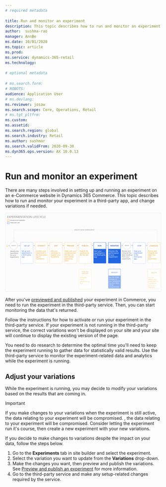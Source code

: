 ```yaml
---
# required metadata

title: Run and monitor an experiment
description: This topic describes how to run and monitor an experiment in a third-party service. It also describes how to make changes to variations after the experiment started.
author:  sushma-rao 
manager: AnnBe
ms.date: 10/01/2020
ms.topic: article
ms.prod: 
ms.service: dynamics-365-retail
ms.technology: 

# optional metadata

# ms.search.form: 
# ROBOTS: 
audience: Application User
# ms.devlang: 
ms.reviewer: josaw
ms.search.scope: Core, Operations, Retail
# ms.tgt_pltfrm: 
ms.custom: 
ms.assetid: 
ms.search.region: global
ms.search.industry: Retail
ms.author: sushmar
ms.search.validFrom: 2020-09-30
ms.dyn365.ops.version: AX 10.0.13
---
```


# Run and monitor an experiment

There are many steps involved in setting up and running an experiment on an e-Commerce website in Dynamics 365 Commerce. This topic describes how to run and monitor your experiment in a third-party app, and change variations if needed.

[ ![Experimentation user journey - Run & Monitor](./media/experimentation_run_monitor.svg) ](./media/experimentation_run_monitor.svg#lightbox)

After you've [previewed and published](experimentation-preview-publish.md) your experiment in Commerce, you need to run the experiment in the third-party service. Then, you can start monitoring the data that's returned.

Follow the instructions for how to activate or run your experiment in the third-party service. If your experiment is not running in the third-party service, the correct variations won't be displayed on your site and your site will continue to display the existing version of the page.

You need to do research to determine the optimal time you'll need to keep the experiment running to gather data for statistically valid results. Use the third-party service to monitor the experiment-related data and analytics while the experiment is running.

## Adjust your variations
While the experiment is running, you may decide to modify your variations based on the results that are coming in. 

> [!IMPORTANT]
> If you make changes to your variations when the experiment is still active, the data relating to your experiment will be compromised. , the data relating to your experiment will be compromised. Consider letting the experiment run it's course, then create a new experiment with your new variations.

If you decide to make changes to variations despite the impact on your data, follow the steps below.  
1. Go to the **Experiments** tab in site builder and select the experiment. 
1. Select the variation you want to update from the **Variations** drop-down.
1. Make the changes you want, then preview and publish the variations. See [Preview and publish an experiment](experimentation-preview-publish.md) for more information.
1. Go to the third-party service and make any setup-related changes required by the service.
    
